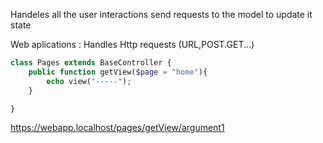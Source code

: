 Handeles all the user interactions 
send requests to the model to update it state



Web aplications : Handles Http requests (URL,POST.GET...)

``` php 
class Pages extends BaseController {
	public function getView($page = "home"){
		echo view("-----");
	}

}
```
https://webapp.localhost/pages/getView/argument1
